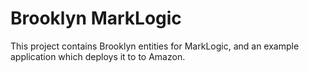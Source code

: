 Brooklyn MarkLogic
==================

This project contains Brooklyn entities for MarkLogic, and an example application which deploys it to to Amazon.